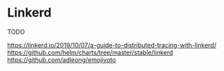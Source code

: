 # Linkerd

TODO

https://linkerd.io/2019/10/07/a-guide-to-distributed-tracing-with-linkerd/
https://github.com/helm/charts/tree/master/stable/linkerd
https://github.com/adleong/emojivoto
